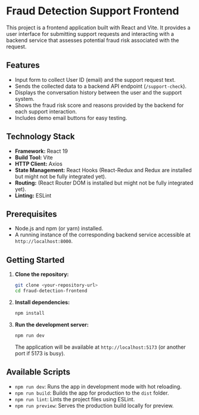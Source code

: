 # Fraud Detection Support Frontend

This project is a frontend application built with React and Vite.
It provides a user interface for submitting support requests and interacting with a backend service
that assesses potential fraud risk associated with the request.

## Features

* Input form to collect User ID (email) and the support request text.
* Sends the collected data to a backend API endpoint (`/support-check`).
* Displays the conversation history between the user and the support system.
* Shows the fraud risk score and reasons provided by the backend for each support interaction.
* Includes demo email buttons for easy testing.

## Technology Stack

* **Framework:** React 19
* **Build Tool:** Vite
* **HTTP Client:** Axios
* **State Management:** React Hooks (React-Redux and Redux are installed but might not be fully integrated yet).
* **Routing:** (React Router DOM is installed but might not be fully integrated yet).
* **Linting:** ESLint

## Prerequisites

* Node.js and npm (or yarn) installed.
* A running instance of the corresponding backend service accessible at `http://localhost:8000`.

## Getting Started

1. **Clone the repository:**
   ```bash
   git clone <your-repository-url>
   cd fraud-detection-frontend
   ```

2. **Install dependencies:**
   ```bash
   npm install
   ```

3. **Run the development server:**
   ```bash
   npm run dev
   ```
   The application will be available at `http://localhost:5173` (or another port if 5173 is busy).

## Available Scripts

* `npm run dev`: Runs the app in development mode with hot reloading.
* `npm run build`: Builds the app for production to the `dist` folder.
* `npm run lint`: Lints the project files using ESLint.
* `npm run preview`: Serves the production build locally for preview.